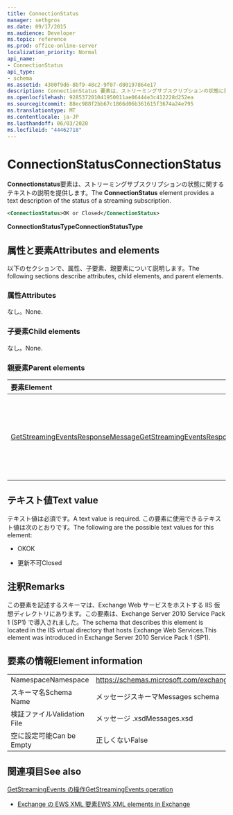 ```yaml
---
title: ConnectionStatus
manager: sethgros
ms.date: 09/17/2015
ms.audience: Developer
ms.topic: reference
ms.prod: office-online-server
localization_priority: Normal
api_name:
- ConnectionStatus
api_type:
- schema
ms.assetid: 4300f9d6-8bf9-48c2-9f07-d80197864e17
description: ConnectionStatus 要素は、ストリーミングサブスクリプションの状態に関するテキストの説明を提供します。
ms.openlocfilehash: 928537201041950011ae06444e3c412228d252ea
ms.sourcegitcommit: 88ec988f2bb67c1866d06b361615f3674a24e795
ms.translationtype: MT
ms.contentlocale: ja-JP
ms.lasthandoff: 06/03/2020
ms.locfileid: "44462718"
---
```

# <a name="connectionstatus"></a><span data-ttu-id="458fe-103">ConnectionStatus</span><span class="sxs-lookup"><span data-stu-id="458fe-103">ConnectionStatus</span></span>

<span data-ttu-id="458fe-104">**Connectionstatus**要素は、ストリーミングサブスクリプションの状態に関するテキストの説明を提供します。</span><span class="sxs-lookup"><span data-stu-id="458fe-104">The **ConnectionStatus** element provides a text description of the status of a streaming subscription.</span></span> 
  
```xml
<ConnectionStatus>OK or Closed</ConnectionStatus>
```

 <span data-ttu-id="458fe-105">**ConnectionStatusType**</span><span class="sxs-lookup"><span data-stu-id="458fe-105">**ConnectionStatusType**</span></span>
## <a name="attributes-and-elements"></a><span data-ttu-id="458fe-106">属性と要素</span><span class="sxs-lookup"><span data-stu-id="458fe-106">Attributes and elements</span></span>

<span data-ttu-id="458fe-107">以下のセクションで、属性、子要素、親要素について説明します。</span><span class="sxs-lookup"><span data-stu-id="458fe-107">The following sections describe attributes, child elements, and parent elements.</span></span>
  
### <a name="attributes"></a><span data-ttu-id="458fe-108">属性</span><span class="sxs-lookup"><span data-stu-id="458fe-108">Attributes</span></span>

<span data-ttu-id="458fe-109">なし。</span><span class="sxs-lookup"><span data-stu-id="458fe-109">None.</span></span>
  
### <a name="child-elements"></a><span data-ttu-id="458fe-110">子要素</span><span class="sxs-lookup"><span data-stu-id="458fe-110">Child elements</span></span>

<span data-ttu-id="458fe-111">なし。</span><span class="sxs-lookup"><span data-stu-id="458fe-111">None.</span></span>
  
### <a name="parent-elements"></a><span data-ttu-id="458fe-112">親要素</span><span class="sxs-lookup"><span data-stu-id="458fe-112">Parent elements</span></span>

|<span data-ttu-id="458fe-113">**要素**</span><span class="sxs-lookup"><span data-stu-id="458fe-113">**Element**</span></span>|<span data-ttu-id="458fe-114">**説明**</span><span class="sxs-lookup"><span data-stu-id="458fe-114">**Description**</span></span>|
|:-----|:-----|
|[<span data-ttu-id="458fe-115">GetStreamingEventsResponseMessage</span><span class="sxs-lookup"><span data-stu-id="458fe-115">GetStreamingEventsResponseMessage</span></span>](getstreamingeventsresponsemessage.md) <br/> |<span data-ttu-id="458fe-116">1つの[Getstreamingevents 操作](getstreamingevents-operation.md)要求の状態と結果を格納します。</span><span class="sxs-lookup"><span data-stu-id="458fe-116">Contains the status and result of a single [GetStreamingEvents operation](getstreamingevents-operation.md) request.</span></span>  <br/> |
   
## <a name="text-value"></a><span data-ttu-id="458fe-117">テキスト値</span><span class="sxs-lookup"><span data-stu-id="458fe-117">Text value</span></span>

<span data-ttu-id="458fe-118">テキスト値は必須です。</span><span class="sxs-lookup"><span data-stu-id="458fe-118">A text value is required.</span></span> <span data-ttu-id="458fe-119">この要素に使用できるテキスト値は次のとおりです。</span><span class="sxs-lookup"><span data-stu-id="458fe-119">The following are the possible text values for this element:</span></span>
  
- <span data-ttu-id="458fe-120">OK</span><span class="sxs-lookup"><span data-stu-id="458fe-120">OK</span></span>
    
- <span data-ttu-id="458fe-121">更新不可</span><span class="sxs-lookup"><span data-stu-id="458fe-121">Closed</span></span>
    
## <a name="remarks"></a><span data-ttu-id="458fe-122">注釈</span><span class="sxs-lookup"><span data-stu-id="458fe-122">Remarks</span></span>

<span data-ttu-id="458fe-123">この要素を記述するスキーマは、Exchange Web サービスをホストする IIS 仮想ディレクトリにあります。この要素は、Exchange Server 2010 Service Pack 1 (SP1) で導入されました。</span><span class="sxs-lookup"><span data-stu-id="458fe-123">The schema that describes this element is located in the IIS virtual directory that hosts Exchange Web Services.This element was introduced in Exchange Server 2010 Service Pack 1 (SP1).</span></span>
  
## <a name="element-information"></a><span data-ttu-id="458fe-124">要素の情報</span><span class="sxs-lookup"><span data-stu-id="458fe-124">Element information</span></span>

|||
|:-----|:-----|
|<span data-ttu-id="458fe-125">Namespace</span><span class="sxs-lookup"><span data-stu-id="458fe-125">Namespace</span></span>  <br/> |https://schemas.microsoft.com/exchange/services/2006/messages  <br/> |
|<span data-ttu-id="458fe-126">スキーマ名</span><span class="sxs-lookup"><span data-stu-id="458fe-126">Schema Name</span></span>  <br/> |<span data-ttu-id="458fe-127">メッセージスキーマ</span><span class="sxs-lookup"><span data-stu-id="458fe-127">Messages schema</span></span>  <br/> |
|<span data-ttu-id="458fe-128">検証ファイル</span><span class="sxs-lookup"><span data-stu-id="458fe-128">Validation File</span></span>  <br/> |<span data-ttu-id="458fe-129">メッセージ .xsd</span><span class="sxs-lookup"><span data-stu-id="458fe-129">Messages.xsd</span></span>  <br/> |
|<span data-ttu-id="458fe-130">空に設定可能</span><span class="sxs-lookup"><span data-stu-id="458fe-130">Can be Empty</span></span>  <br/> |<span data-ttu-id="458fe-131">正しくない</span><span class="sxs-lookup"><span data-stu-id="458fe-131">False</span></span>  <br/> |
   
## <a name="see-also"></a><span data-ttu-id="458fe-132">関連項目</span><span class="sxs-lookup"><span data-stu-id="458fe-132">See also</span></span>



[<span data-ttu-id="458fe-133">GetStreamingEvents の操作</span><span class="sxs-lookup"><span data-stu-id="458fe-133">GetStreamingEvents operation</span></span>](getstreamingevents-operation.md)


- [<span data-ttu-id="458fe-134">Exchange の EWS XML 要素</span><span class="sxs-lookup"><span data-stu-id="458fe-134">EWS XML elements in Exchange</span></span>](ews-xml-elements-in-exchange.md)

